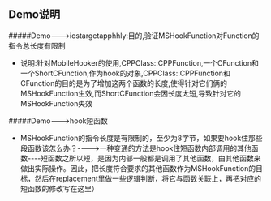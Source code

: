 ## Demo说明
#####Demo--->iostargetapphhly:目的,验证MSHookFunction对Function的指令总长度有限制
*  说明:针对MobileHooker的使用,CPPClass::CPPFunction,一个CFunction和一个ShortCFunction,作为hook的对象,CPPClass::CPPFunction和CFunction的目的是为了增加这两个函数的长度,使得针对它们俩的MSHookFunction生效,而ShortCFunction会因长度太短,导致针对它的MSHookFunction失效

#####Demo--->hook短函数
* MSHookFunction的指令长度是有限制的，至少为8字节，如果要hook住那些段函数该怎么办？---->一种变通的方法是hook住短函数内部调用的其他函数----短函数之所以短，是因为内部一般都是调用了其他函数，由其他函数来做出实际操作。因此，把长度符合要求的其他函数作为MSHookFunction的目标，然后在replacement里做一些逻辑判断，将它与函数关联上，再把对应的短函数的修改写在这里）